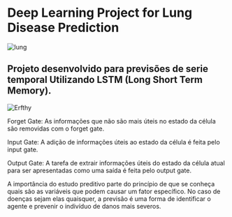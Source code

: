 # Deep Learning Project for Lung Disease Prediction

![lung](https://user-images.githubusercontent.com/73768941/145694637-df4889a5-7f3c-45cc-9f2d-88926279c817.jpg)

## Projeto desenvolvido para previsões de serie temporal Utilizando LSTM (Long Short Term Memory).

![Erfthy](https://user-images.githubusercontent.com/73768941/145694930-ce4239f9-9c4a-46da-a495-d4c7603b35ea.png)

Forget Gate: As informações que não são mais úteis no estado da célula são removidas com o forget gate.

Input Gate: A adição de informações úteis ao estado da célula é feita pelo input gate. 

Output Gate: A tarefa de extrair informações úteis do estado da célula atual para ser apresentadas como uma saída é feita pelo output gate.


A importância do estudo preditivo parte do princípio de que se conheça quais são as variáveis que podem causar um fator específico.
No caso de doenças sejam elas quaisquer, a previsão é uma forma de identificar o agente e prevenir o indivíduo de danos mais severos.
